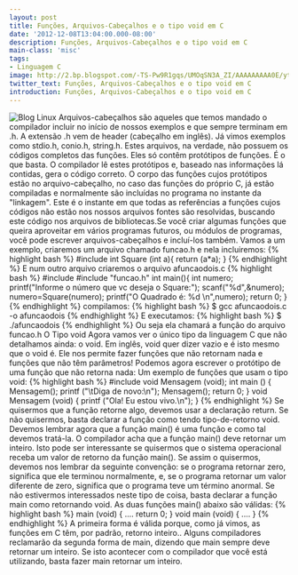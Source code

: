 ```yaml
---
layout: post
title: Funções, Arquivos-Cabeçalhos e o tipo void em C
date: '2012-12-08T13:04:00.000-08:00'
description: Funções, Arquivos-Cabeçalhos e o tipo void em C
main-class: 'misc'
tags:
- Linguagem C
image: http://2.bp.blogspot.com/-TS-Pw9R1gqs/UMOqSN3A_ZI/AAAAAAAAA0E/ytNc-x5aJdc/s72-c/funcoes_C.png
twitter_text: Funções, Arquivos-Cabeçalhos e o tipo void em C
introduction: Funções, Arquivos-Cabeçalhos e o tipo void em C
---
```

![Blog Linux](http://2.bp.blogspot.com/-TS-Pw9R1gqs/UMOqSN3A_ZI/AAAAAAAAA0E/ytNc-x5aJdc/s400/funcoes_C.png "Blog Linux")
Arquivos-cabeçalhos são aqueles que temos mandado o compilador incluir no início de nossos exemplos e que sempre terminam em .h. A extensão .h vem de header (cabeçalho em inglês). Já vimos exemplos como stdio.h, conio.h, string.h. Estes arquivos, na verdade, não possuem os códigos completos das funções. Eles só contêm protótipos de funções. É o que basta. O compilador lê estes protótipos e, baseado nas informações lá contidas, gera o código correto. O corpo das funções cujos protótipos estão no arquivo-cabeçalho, no caso das funções do próprio C, já estão compiladas e normalmente são incluídas no programa no instante da "linkagem". Este é o instante em que todas as referências a funções cujos códigos não estão nos nossos arquivos fontes são resolvidas, buscando este código nos arquivos de bibliotecas.Se você criar algumas funções que queira aproveitar em vários programas futuros, ou módulos de programas, você pode escrever arquivos-cabeçalhos e incluí-los também.
Vamos a um exemplo, criaremos um arquivo chamado funcao.h e nela incluiremos:
{% highlight bash %}
#include 
int Square (int a){
 return (a*a);
}
{% endhighlight %}
E num outro arquivo criaremos o arquivo afuncaodois.c
{% highlight bash %}
#include 
#include "funcao.h"
int main(){
 int numero;
 printf("Informe o número que vc deseja o Square:");
 scanf("%d",&amp;numero);
 numero=Square(numero);
 printf("O Quadrado é: %d \n",numero);
 return 0;
}
{% endhighlight %}
compilamos:
{% highlight bash %}
$ gcc afuncaodois.c -o afuncaodois
{% endhighlight %}
E executamos:
{% highlight bash %}
$ ./afuncaodois
{% endhighlight %}
Ou seja ela chamará a função do arquivo funcao.h
O Tipo void
Agora vamos ver o único tipo da linguagem C que não detalhamos ainda: o void. Em inglês, void quer dizer vazio e é isto mesmo que o void é. Ele nos permite fazer funções que não retornam nada e funções que não têm parâmetros! Podemos agora escrever o protótipo de uma função que não retorna nada:
Um exemplo de funções que usam o tipo void:
{% highlight bash %}
#include 
void Mensagem (void);
int main ()
{
 Mensagem();
 printf ("\tDiga de novo:\n");
 Mensagem();
 return 0;
}
void Mensagem (void)
{
 printf ("Ola! Eu estou vivo.\n");
}
{% endhighlight %}
Se quisermos que a função retorne algo, devemos usar a declaração return. Se não quisermos, basta declarar a função como tendo tipo-de-retorno void. Devemos lembrar agora que a função main() é uma função e como tal devemos tratá-la. O compilador acha que a função main() deve retornar um inteiro. Isto pode ser interessante se quisermos que o sistema operacional receba um valor de retorno da função main(). Se assim o quisermos, devemos nos lembrar da seguinte convenção: se o programa retornar zero, significa que ele terminou normalmente, e, se o programa retornar um valor diferente de zero, significa que o programa teve um término anormal. Se não estivermos interessados neste tipo de coisa, basta declarar a função main como retornando void.
As duas funções main() abaixo são válidas:
{% highlight bash %}
main (void)
{
 ....
 return 0;
}
void main (void)
{
 ....
}
{% endhighlight %}
A primeira forma é válida porque, como já vimos, as funções em C têm, por padrão, retorno inteiro.. Alguns compiladores reclamarão da segunda forma de main, dizendo que main sempre deve retornar um inteiro. Se isto acontecer com o compilador que você está utilizando, basta fazer main retornar um inteiro.

